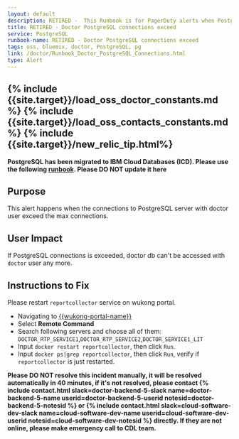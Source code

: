 ```yaml
---
layout: default
description: RETIRED -  This Runbook is for PagerDuty alerts when PostgreSQL connections exceed the max connections.
title: RETIRED - Doctor PostgreSQL connections exceed
service: PostgreSQL
runbook-name: RETIRED - Doctor PostgreSQL connections exceed
tags: oss, bluemix, doctor, PostgreSQL, pg
link: /doctor/Runbook_Doctor_PostgreSQL_Connections.html
type: Alert
---
```


{% include {{site.target}}/load_oss_doctor_constants.md %}
{% include {{site.target}}/load_oss_contacts_constants.md %}
{% include {{site.target}}/new_relic_tip.html%}
---

**PostgreSQL has been migrated to IBM Cloud Databases (ICD).  Please use the following [runbook]({{site.baseurl}}/docs/runbooks//apiplatform/Runbook-icd-postgres-monitoring.html). Please DO NOT update it here**

## Purpose

This alert happens when the connections to PostgreSQL server with doctor user exceed the max connections.

## User Impact
If PostgreSQL connections is exceeded, doctor db can't be accessed with `doctor` user any more.

## Instructions to Fix

Please restart `reportcollector` service on wukong portal.

  - Navigating to [{{wukong-portal-name}}]({{wukong-portal-link}})
  - Select **Remote Command**
  - Search following servers and choose all of them: `DOCTOR_RTP_SERVICE1`,`DOCTOR_RTP_SERVICE2`,`DOCTOR_SERVICE1_LIT`
  - Input `docker restart reportcollector`, then click `Run`.
  - Input `docker ps|grep reportcollector`, then click `Run`, verify if `reportcollector` is just restarted.

**Please DO NOT resolve this incident manually, it will be resolved automatically in 40 minutes, if it's not resolved, please contact {% include contact.html slack=doctor-backend-5-slack name=doctor-backend-5-name userid=doctor-backend-5-userid notesid=doctor-backend-5-notesid %} or {% include contact.html slack=cloud-software-dev-slack name=cloud-software-dev-name userid=cloud-software-dev-userid notesid=cloud-software-dev-notesid %} directly. If they are not online, please make emergency call to CDL team.**
